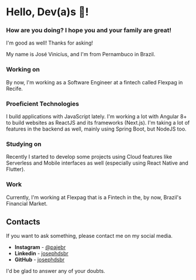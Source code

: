 # Hello, Dev(a)s 👋!

### How are you doing? I hope you and your family are great!

I'm good as well! Thanks for asking!

My name is José Vinicíus, and I'm from Pernambuco in Brazil.

### Working on

By now, I'm working as a Software Engineer at a fintech called Flexpag in Recife.

### Proeficient Technologies

I build applications with JavaScript lately. I'm working a lot with Angular 8+ to build websites as ReactJS and its frameworks (Next.js). I'm taking a lot of features in the backend as well, mainly using Spring Boot, but NodeJS too.

### Studying on

Recently I started to develop some projects using Cloud features like Serverless and Mobile interfaces as well (especially using React Native and Flutter).

### Work

Currently, I'm working at Flexpag that is a Fintech in the, by now, Brazil's Financial Market.

## Contacts

If you want to ask something, please contact me on my social media.

* **Instagram** - [@pajebr](https://www.instagram.com/pajebr/)
* **Linkedin** -  [josephdsbr](https://www.linkedin.com/in/josephdsbr)
* **GitHub** - [josephdsbr](https://github.com/josephdsbr)

I'd be glad to answer any of your doubts.



<!--
**josephdsbr/josephdsbr** is a ✨ _special_ ✨ repository because its `README.md` (this file) appears on your GitHub profile.

Here are some ideas to get you started:

- 🔭 I’m currently working on ...
- 🌱 I’m currently learning ...
- 👯 I’m looking to collaborate on ...
- 🤔 I’m looking for help with ...
- 💬 Ask me about ...
- 📫 How to reach me: ...
- 😄 Pronouns: ...
- ⚡ Fun fact: ...
-->
